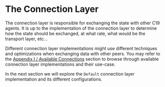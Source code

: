 # The Connection Layer

The connection layer is responsible for exchanging the state with other C19 agents. It is up to the implementation of the 
connection layer to determine how the state should be exchanged, at what rate, what would be the transport layer, etc...

Different connection layer implementations might use different techniques and optimizations when exchanging data with other peers. You 
may refer to the [Appendix I / Available Connections] section to browse through available connection layer implementations and their use-case.

In the next section we will explore the `Default` connection layer implementation and its different configurations.

[Appendix I / Available Connections]: appendix-i-connections.md


